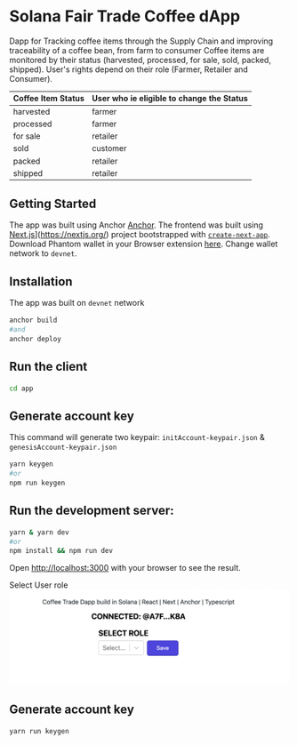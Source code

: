 # Solana Fair Trade Coffee dApp
Dapp for Tracking coffee items through the Supply Chain and improving traceability of a coffee bean, from farm to consumer
Coffee items are monitored by their status (harvested, processed, for sale, sold, packed, shipped). User's rights depend on their role (Farmer, Retailer and Consumer).

Coffee Item Status | User who ie eligible to change the Status
------------------ | ------------------
harvested          | farmer
processed          | farmer
for sale           | retailer
sold               | customer
packed             | retailer
shipped            | retailer

## Getting Started
The app was built using Anchor [Anchor](https://project-serum.github.io/anchor/getting-started/introduction.html).
The frontend was built using [Next.js](https://nextjs.org/)](https://nextjs.org/) project bootstrapped with [`create-next-app`](https://github.com/vercel/next.js/tree/canary/packages/create-next-app).
Download Phantom wallet in your Browser extension [here](https://phantom.app/download).
Change wallet network to `devnet`.
## Installation
The app was built on `devnet` network
```bash
anchor build
#and
anchor deploy
```

## Run the client

```bash
cd app
```

## Generate account key
This command will generate two keypair: `initAccount-keypair.json` & `genesisAccount-keypair.json`

```bash
yarn keygen
#or
npm run keygen
```

## Run the development server:

```bash
yarn & yarn dev
#or
npm install && npm run dev
```
Open [http://localhost:3000](http://localhost:3000) with your browser to see the result.

Select User role
![](user_role.png)
## Generate account key

```bash
yarn run keygen
```
